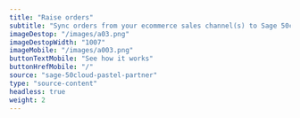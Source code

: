 ```yaml
---
title: "Raise orders"
subtitle: "Sync orders from your ecommerce sales channel(s) to Sage 50cloud Pastel Partner"
imageDestop: "/images/a03.png"
imageDestopWidth: "1007"
imageMobile: "/images/a003.png"
buttonTextMobile: "See how it works"
buttonHrefMobile: "/" 
source: "sage-50cloud-pastel-partner"
type: "source-content"
headless: true
weight: 2
---
```

